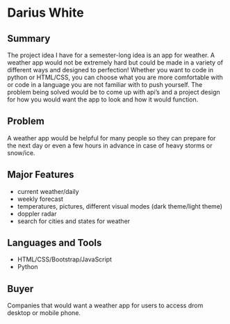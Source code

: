 # Darius White

  ## Summary
  The project idea I have for a semester-long idea is an app for weather. A weather app would not be extremely hard but could be made in a variety of different ways and designed   to perfection! Whether you want to code in python or HTML/CSS, you can choose what you are more comfortable with or code in a language you are not familiar with to push yourself. The problem being solved would be to come up with api’s and a project design for how you would want the app to look and how it would function. 
  ## Problem
  A weather app would be helpful for many people so they can prepare for the next day or even a few hours in advance in case of heavy storms or snow/ice.
  ## Major Features
  * current weather/daily
  * weekly forecast
  * temperatures, pictures, different visual modes (dark theme/light theme)
  * doppler radar
  * search for cities and states for weather 
  ## Languages and Tools
  * HTML/CSS/Bootstrap/JavaScript
  * Python
  ## Buyer
  Companies that would want a weather app for users to access drom desktop or mobile phone. 


